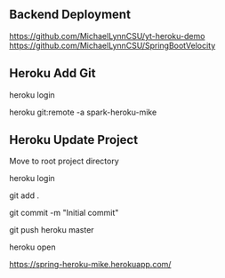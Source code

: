 ## Backend Deployment

https://github.com/MichaelLynnCSU/yt-heroku-demo
https://github.com/MichaelLynnCSU/SpringBootVelocity


## Heroku Add Git

heroku login

heroku git:remote -a spark-heroku-mike

## Heroku Update Project

Move to root project directory

heroku login

git add .

git commit -m "Initial commit"

git push heroku master

heroku open

https://spring-heroku-mike.herokuapp.com/

